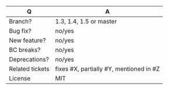 | Q               | A
| --------------- | -----
| Branch?         | 1.3, 1.4, 1.5 or master <!-- see the comment below -->
| Bug fix?        | no/yes
| New feature?    | no/yes
| BC breaks?      | no/yes
| Deprecations?   | no/yes <!-- don't forget to update the UPGRADE-*.md file -->
| Related tickets | fixes #X, partially #Y, mentioned in #Z
| License         | MIT

<!--
 - Bug fixes must be submitted against the 1.3, 1.4 or 1.5 branch (the lowest possible)
 - Features and deprecations must be submitted against the master branch
 - Make sure that the correct base branch is set
-->
